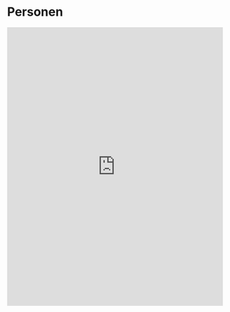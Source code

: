 <!--
author: Dennis Ried
email: dennis.ried@musikwiss.uni-halle.de
version: 1.0.0
language: de
narrator: Deutsch Female
comment: Übersicht der Personen
import: https://raw.githubusercontent.com/LiaTemplates/citations/main/README.md
import: https://raw.githubusercontent.com/riedde/vl-mugesch-i/refs/heads/production/config.md?ref_type=heads
import: ../config.md
-->

# Personen

<iframe src='https://cdn.knightlab.com/libs/timeline3/latest/embed/index.html?source=v2%3A2PACX-1vTwO19Yce1qNLz2SbNyJs0eJ3RcqHdnjjuODJ2pv0VugJLgbJ2lP07T7H1EZhZ-rdqU6LuFoOTCWGZ6&font=Default&lang=en&initial_zoom=4&width=100%25&height=650' width='100%' height='650' webkitallowfullscreen mozallowfullscreen allowfullscreen frameborder='0'></iframe>